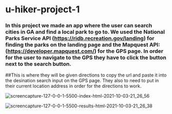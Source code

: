 # u-hiker-project-1

### In this project we made an app where the user can search cities in GA and find a local park to go to. We used the National Parks Service API (https://ridb.recreation.gov/landing) for finding the parks on the landing page and the Mapquest API: (https://developer.mapquest.com/) for the GPS page. In order for the user to navigate to the GPS they have to click the button next to the search button.
##This is where they will be given directions to copy the url and paste it into the desination search input on the GPS page. They also to need to put in their current location address in order for the directions to work.

![screencapture-127-0-0-1-5500-index-html-2021-10-03-21_26_56](https://user-images.githubusercontent.com/87712703/135781081-b7a82cb6-93e7-442b-920e-ae37fbd47fff.jpg)

![screencapture-127-0-0-1-5500-results-html-2021-10-03-21_26_38](https://user-images.githubusercontent.com/87712703/135781089-3406b399-bb90-41cb-9fc8-73c7789a7039.jpg)
